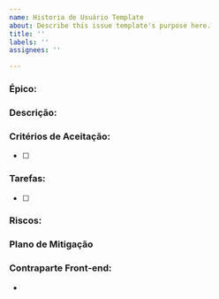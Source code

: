 ```yaml
---
name: Historia de Usuário Template
about: Describe this issue template's purpose here.
title: ''
labels: ''
assignees: ''

---
```


### Épico:

### Descrição: 

### Critérios de Aceitação:
- [ ]

### Tarefas:
- [ ]

### Riscos:

### Plano de Mitigação

### Contraparte Front-end:
-
